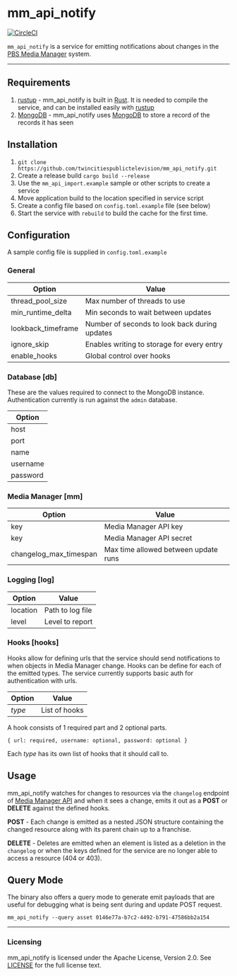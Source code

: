 # mm_api_notify
[![CircleCI](https://circleci.com/gh/twincitiespublictelevision/mm_api_notify.svg?style=svg)](https://circleci.com/gh/twincitiespublictelevision/mm_api_notify)

`mm_api_notify` is a service for emitting notifications about changes in the [PBS Media Manager](https://docs.pbs.org/display/MM) system.

---

## Requirements

1. [rustup](https://rustup.rs) - mm_api_notify is built in [Rust](https://www.rust-lang.org/en-US/). It is needed to compile the service, and can be installed easily with [rustup](https://rustup.rs)
2. [MongoDB](https://www.mongodb.com/) - mm_api_notify uses [MongoDB](https://www.mongodb.com/) to store a record of the records it has seen

## Installation

1. `git clone https://github.com/twincitiespublictelevision/mm_api_notify.git`
2. Create a release build `cargo build --release`
3. Use the `mm_api_import.example` sample or other scripts to create a service
4. Move application build to the location specified in service script
5. Create a config file based on `config.toml.example` file (see below)
6. Start the service with `rebuild` to build the cache for the first time.

## Configuration

A sample config file is supplied in `config.toml.example`

### General

| Option             | Value                                         |
| ------------------ | --------------------------------------------- |
| thread_pool_size   | Max number of threads to use                  |
| min_runtime_delta  | Min seconds to wait between updates           |
| lookback_timeframe | Number of seconds to look back during updates |
| ignore_skip        | Enables writing to storage for every entry    |
| enable_hooks       | Global control over hooks                     |

### Database [db]

These are the values required to connect to the MongoDB instance. Authentication currently is run against the `admin` database.

| Option   |
| -------- |
| host     |
| port     |
| name     |
| username |
| password |

### Media Manager [mm]

| Option                 | Value                                |
| ---------------------- | ------------------------------------ |
| key                    | Media Manager API key                |
| key                    | Media Manager API secret             |
| changelog_max_timespan | Max time allowed between update runs |

### Logging [log]

| Option   | Value            |
| -------- | ---------------- |
| location | Path to log file |
| level    | Level to report  |

### Hooks [hooks]

Hooks allow for defining urls that the service should send notifications to when
objects in Media Manager change. Hooks can be define for each of the emitted
types. The service currently supports basic auth for authentication with urls.

| Option | Value         |
| ------ | ------------- |
| *type* | List of hooks |

A hook consists of 1 required part and 2 optional parts.

`{ url: required, username: optional, password: optional }`

Each *type* has its own list of hooks that it should call to.

## Usage

mm_api_notify watches for changes to resources via the `changelog` endpoint of [Media Manager API](https://docs.pbs.org/display/CDA/Media+Manager+API) and when it sees a change, emits it out as a **POST** or **DELETE** against the defined hooks.

**POST** - Each change is emitted as a nested JSON structure containing the changed resource along with its parent chain up to a franchise.

**DELETE** - Deletes are emitted when an element is listed as a deletion in the `changelog` or when the keys defined for the service are no longer able to access a resource (404 or 403).

## Query Mode

The binary also offers a query mode to generate emit payloads that are useful for debugging what is being sent during and update POST request.

```
mm_api_notify --query asset 0146e77a-b7c2-4492-b791-47586bb2a154
```

---

### Licensing

mm_api_notify is licensed under the Apache License, Version 2.0. See [LICENSE](LICENSE) for the full license text.